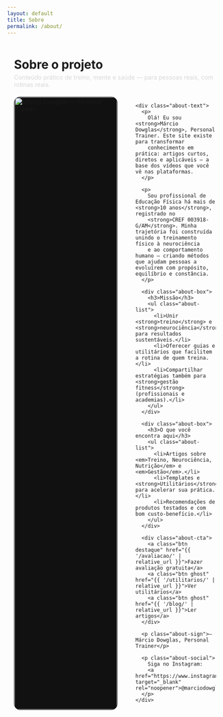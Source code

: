 ```yaml
---
layout: default
title: Sobre
permalink: /about/
---
```


<style>
  /* Escopo só desta página */
  .about-wrap{max-width:980px;margin:0 auto;padding:2rem 1rem}
  .about-head{margin:0 0 1.25rem}
  .about-head h1{color:var(--dourado);margin:.25rem 0}
  .about-head .lead{color:#d7d7d7;opacity:.95;margin:0}

  .about-grid{
    display:grid;grid-template-columns:260px 1fr;gap:1.5rem;align-items:start
  }

  .about-photo{
    width:100%;max-width:240px;aspect-ratio:1/1;border-radius:14px;
    background:#111;
    object-fit:cover;
    display:block;border:1px solid #1c1c1c
  }

  .about-text p{margin:.7rem 0;text-align:justify;text-justify:inter-word}

  .about-box{
    background:#0f0f0f;border:1px solid #1c1c1c;border-radius:14px;
    padding:1rem;margin:1rem 0
  }
  .about-box h3{color:#eedd9c;margin:.2rem 0 .5rem}
  .about-list{margin:.4rem 0;padding-left:1.1rem}
  .about-list li{margin:.35rem 0}

  .about-cta{display:flex;gap:.75rem;flex-wrap:wrap;margin-top:1rem}
  .btn{display:inline-block;border-radius:10px;padding:.9rem 1.4rem;font-weight:700}
  .btn.destaque{background:var(--vermelho);color:#fff}
  .btn.destaque:hover{background:var(--vermelho-claro);transform:translateY(-2px);transition:.2s}
  .btn.ghost{border:1px solid #2a2a2a;color:#fff}
  .btn.ghost:hover{border-color:#3a3a3a}

  .about-sign{margin-top:1rem;color:#cfcfcf}
  .about-social{margin-top:.5rem}
  .about-social a{color:var(--dourado);font-weight:600}

  @media(max-width:840px){
    .about-grid{grid-template-columns:1fr;gap:1rem}
    .about-photo{max-width:220px;margin:0 auto}
  }
</style>

<div class="about-wrap">
  <div class="about-head">
    <h1>Sobre o projeto</h1>
    <p class="lead">Conteúdo prático de treino, mente e saúde — para pessoas reais, com rotinas reais.</p>
  </div>

  <div class="about-grid">
    <div>
      <img
        class="about-photo"
        src="{{ '/assets/img/marcio.jpg' | relative_url }}"
        alt="Márcio Dowglas — Personal Trainer"
        loading="lazy" decoding="async">
    </div>

    <div class="about-text">
      <p>
        Olá! Eu sou <strong>Márcio Dowglas</strong>, Personal Trainer. Este site existe para transformar
        conhecimento em prática: artigos curtos, diretos e aplicáveis — a base dos vídeos que você vê nas plataformas.
      </p>

      <p>
        Sou profissional de Educação Física há mais de <strong>10 anos</strong>, registrado no 
        <strong>CREF 003918-G/AM</strong>. Minha trajetória foi construída unindo o treinamento físico à neurociência 
        e ao comportamento humano — criando métodos que ajudam pessoas a evoluírem com propósito, equilíbrio e constância.
      </p>

      <div class="about-box">
        <h3>Missão</h3>
        <ul class="about-list">
          <li>Unir <strong>treino</strong> e <strong>neurociência</strong> para resultados sustentáveis.</li>
          <li>Oferecer guias e utilitários que facilitem a rotina de quem treina.</li>
          <li>Compartilhar estratégias também para <strong>gestão fitness</strong> (profissionais e academias).</li>
        </ul>
      </div>

      <div class="about-box">
        <h3>O que você encontra aqui</h3>
        <ul class="about-list">
          <li>Artigos sobre <em>Treino, Neurociência, Nutrição</em> e <em>Gestão</em>.</li>
          <li>Templates e <strong>Utilitários</strong> para acelerar sua prática.</li>
          <li>Recomendações de produtos testados e com bom custo-benefício.</li>
        </ul>
      </div>

      <div class="about-cta">
        <a class="btn destaque" href="{{ '/avaliacao/' | relative_url }}">Fazer avaliação gratuita</a>
        <a class="btn ghost" href="{{ '/utilitarios/' | relative_url }}">Ver utilitários</a>
        <a class="btn ghost" href="{{ '/blog/' | relative_url }}">Ler artigos</a>
      </div>

      <p class="about-sign">— Márcio Dowglas, Personal Trainer</p>

      <p class="about-social">
        Siga no Instagram:
        <a href="https://www.instagram.com/marciodowglasfitness" target="_blank" rel="noopener">@marciodowglasfitness</a>
      </p>
    </div>
  </div>
</div>
